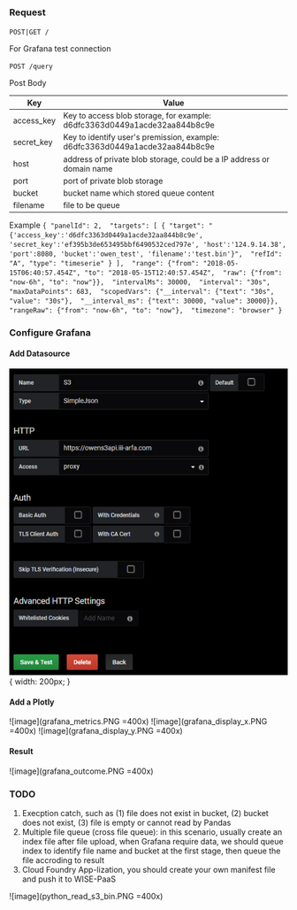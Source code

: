 

### Request

`POST|GET /`

For Grafana test connection

`POST /query`

Post Body

|Key       | Value                                                                       |
|----------|-----------------------------------------------------------------------------|
|access_key| Key to access blob storage, for example: d6dfc3363d0449a1acde32aa844b8c9e   |
|secret_key| Key to identify user's premission, example: d6dfc3363d0449a1acde32aa844b8c9e|
|host      | address of private blob storage, could be a IP address or domain name       |
|port      | port of private blob storage                                                |
|bucket    |bucket name which stored queue content                                       |
|filename  |file to be queue                                                             |

Example
`{
	"panelId": 2, 
	"targets": [
		{
			"target": "{'access_key':'d6dfc3363d0449a1acde32aa844b8c9e', 'secret_key':'ef395b3de653495bbf6490532ced797e', 'host':'124.9.14.38', 'port':8080, 'bucket':'owen_test', 'filename':'test.bin'}", 
			"refId": "A", "type": "timeserie"
		}
	], 
	"range": {"from": "2018-05-15T06:40:57.454Z", "to": "2018-05-15T12:40:57.454Z", 
	"raw": {"from": "now-6h", "to": "now"}}, 
	"intervalMs": 30000, 
	"interval": "30s", 
	"maxDataPoints": 683, 
	"scopedVars": {"__interval": {"text": "30s", "value": "30s"}, 
	"__interval_ms": {"text": 30000, "value": 30000}}, 
	"rangeRaw": {"from": "now-6h", "to": "now"}, 
	"timezone": "browser"
}`

### Configure Grafana

#### Add Datasource
![image](grafana_create_datasource.PNG){ width: 200px; }

#### Add a Plotly
![image](grafana_metrics.PNG =400x)
![image](grafana_display_x.PNG =400x)
![image](grafana_display_y.PNG =400x)

#### Result
![image](grafana_outcome.PNG =400x)

### TODO
1. Execption catch, such as (1) file does not exist in bucket, (2) bucket does not exist, (3) file is empty or cannot read by Pandas
2. Multiple file queue (cross file queue): in this scenario, usually create an index file after file upload, when Grafana require data, we should queue index to identify file name and bucket at the first stage, then queue the file accroding to result
3. Cloud Foundry App-lization, you should create your own manifest file and push it to WISE-PaaS

![image](python_read_s3_bin.PNG =400x)
